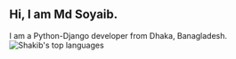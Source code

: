 <h2>Hi, I am Md Soyaib.</h2>
I am a Python-Django developer from Dhaka, Banagladesh.
<a href="https://github.com/mdsoyaib">
  <img align="left" src="https://github-readme-stats.vercel.app/api/top-langs/?username=mdsoyaib&hide_title=true&layout=compact&hide_border" alt="Shakib's top languages" />
</a>
